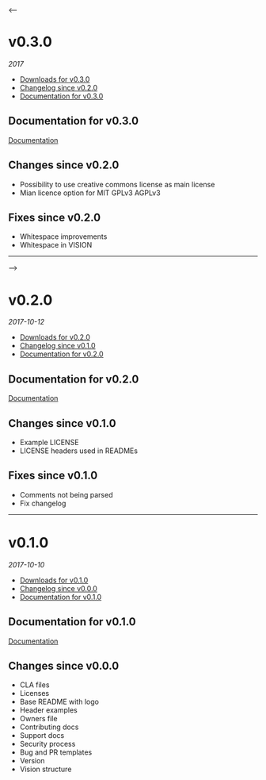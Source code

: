 <--
# v0.3.0
_2017_
  - [Downloads for v0.3.0](https://github.com/okkur/reposeed/releases/tag/v0.3.0)
  - [Changelog since v0.2.0](#changes-since-v020)
  - [Documentation for v0.3.0](#documentation-for-v030)

## Documentation for v0.3.0
[Documentation](/tree/v0.3.0/docs)

## Changes since v0.2.0
  - Possibility to use creative commons license as main license
  - Mian licence option for MIT GPLv3 AGPLv3

## Fixes since v0.2.0
  - Whitespace improvements
  - Whitespace in VISION

---

-->

# v0.2.0
_2017-10-12_
  - [Downloads for v0.2.0](https://github.com/okkur/reposeed/releases/tag/v0.2.0)
  - [Changelog since v0.1.0](#changes-since-v010)
  - [Documentation for v0.2.0](#documentation-for-v020)

## Documentation for v0.2.0
[Documentation](/tree/v0.2.0/docs)

## Changes since v0.1.0
  - Example LICENSE
  - LICENSE headers used in READMEs

## Fixes since v0.1.0
  - Comments not being parsed
  - Fix changelog

---

# v0.1.0
_2017-10-10_
  - [Downloads for v0.1.0](https://github.com/okkur/reposeed/releases/tag/v0.1.0)
  - [Changelog since v0.0.0](#changes-since-v000)
  - [Documentation for v0.1.0](#documentation-for-v010)

## Documentation for v0.1.0
[Documentation](/tree/v0.1.0/docs)

## Changes since v0.0.0
  - CLA files
  - Licenses
  - Base README with logo
  - Header examples
  - Owners file
  - Contributing docs
  - Support docs
  - Security process
  - Bug and PR templates
  - Version
  - Vision structure
